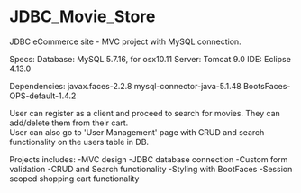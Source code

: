 # JDBC_Movie_Store
JDBC eCommerce site - MVC project with MySQL connection.

Specs:
Database: MySQL 5.7.16, for osx10.11
Server: Tomcat 9.0
IDE: Eclipse 4.13.0

Dependencies:
javax.faces-2.2.8
mysql-connector-java-5.1.48
BootsFaces-OPS-default-1.4.2

User can register as a client and proceed to search for movies.  They can add/delete them from their cart.  
User can also go to 'User Management' page with CRUD and search functionality on the users table in DB.

Projects includes:
-MVC design
-JDBC database connection
-Custom form validation
-CRUD and Search functionality
-Styling with BootFaces
-Session scoped shopping cart functionality
